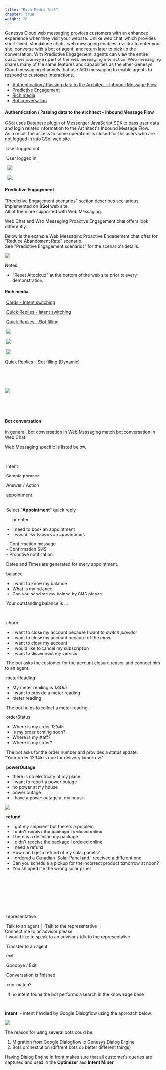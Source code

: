 ```yaml
---
title: "Rich Media Test"
chapter: true
weight: 20
---
```


Genesys Cloud web messaging provides customers with an enhanced experience when they visit your website. Unlike web chat, which provides short-lived, standalone chats, web messaging enables a visitor to enter your site, converse with a bot or agent, and return later to pick up the conversation. With Predictive Engagement, agents can view the entire customer journey as part of the web messaging interaction. Web messaging shares many of the same features and capabilities as the other Genesys Cloud messaging channels that use ACD messaging to enable agents to respond to customer interactions.

*   [Authentication / Passing data to the Architect - Inbound Message Flow](/demos/633c7799126303f47028a577#msg_authentication)
*   [Predictive Engagement](/demos/633c7799126303f47028a577#msg_gpe)
*   [Rich media](/demos/633c7799126303f47028a577#msg_richmedia)
*   [Bot conversation](/demos/633c7799126303f47028a577#msg_bots)

#### Authentication / Passing data to the Architect - Inbound Message Flow

GSol uses [Database plugin](https://developer.genesys.cloud/api/digital/webmessaging/messengersdk/SDKCommandsEvents) of Messenger JavaScript SDK to pass user data and login related information to the Architect's Inbound Message Flow.  
As a result the access to some operations is closed for the users who are not logged in into GSol web site.

 User logged out

 User logged in

  ![](https://gdemo.demo.genesys.com/api/gdemo-assets/demos/GSol/gsol-dgt-balance-logout.png)

  ![](https://gdemo.demo.genesys.com/api/gdemo-assets/demos/GSol/gsol-dgt-balance-login.png)

#### Predictive Engagement

"Predictive Engagement scenarios" section describes scenarious implemented on **GSol** web site.   
All of them are supported with Web Messaging.

Web Chat and Web Messaging Proactive Engagement chat offers look differently.

Below is the example Web Messaging Proactive Engagement chat offer for "Reduce Abandoment Rate" scenario.  
See "Predictive Engagement scenarios" for the scenario's details.

![](https://gdemo.demo.genesys.com/api/gdemo-assets/demos/GSol/gsol-dgt-gpe-invite.png)

Notes:

*   "Reset Altocloud" at the bottom of the web site prior to every demonstration.

#### Rich media

 [Cards - Intent switching](https://help.mypurecloud.com/articles/work-with-cards-in-bot-conversations/)

 [Quick Replies - Intent switching](https://help.mypurecloud.com/articles/work-with-quick-replies-in-bot-conversations/)

 [Quick Replies - Slot filling](https://help.mypurecloud.com/articles/work-with-quick-replies-in-bot-conversations/)

 ![](https://gdemo.demo.genesys.com/api/gdemo-assets/demos/GSol/gsol-dgt-cards.png)

 ![](https://gdemo.demo.genesys.com/api/gdemo-assets/demos/GSol/gsol-dgt-qr-intents.png)

 ![](https://gdemo.demo.genesys.com/api/gdemo-assets/demos/GSol/gsol-dgt-qr-slots-static.png)

[Quick Replies - Slot filling](https://help.mypurecloud.com/articles/work-with-quick-replies-in-bot-conversations/) (Dynamic)

 

 

![](https://gdemo.demo.genesys.com/api/gdemo-assets/demos/GSol/gsol-dgt-qr-slots-dynamic.png)

 

 

#### Bot conversation

In general, bot conversation in Web Messaging match bot conversation in Web Chat. 

Web Messaging specific is listed below. 

 

 Intent 

 Sample phrases

 Answer / Action

 appointment

   
 Select "**Appointment**" quick reply  
  
      or enter   

*   I need to book an appointment
*   I would like to book an appointment

 - Confirmation message  
 - Confirmation SMS  
 - Proactive notification

 Dates and Times are generated for every appointment.

 balance

*   I want to know my balance
*   What is my balance
*   Can you send me my balnce by SMS please

 Your outstanding balance is ...  
  
 

 churn

*   I want to close my account because I want to _switch provider_
*   I want to close my account because of the _move_ 
*   I want to close my account
*   I would like to cancel my subscription
*   I want to disconnect my service

 The bot asks the customer for the account closure reason and connect him to an agent.

 meterReading

*   My meter reading is _13465_
*   I want to provide a meter reading
*   meter reading

 The bot helps to collect a meter reading.

 orderStatus

*   Where is my order _12345_
*   Is my order coming soon?
*   Where is my staff?
*   Where is my order?

 The bot asks for the order number and provides a status update:  
"Your order 12345 is due for delivery tomorrow."

 **powerOutage**

*   there is no electricity at my place
*   I want to report a power outage
*   no power at my house
*   power outage
*   I have a power outage at my house

![](https://gdemo.demo.genesys.com/api/gdemo-assets/demos/GSol/gsol-dgt-cards.png)

 **refund**

*   I got my shipment but there's a problem
*   I didn't receive the package I ordered online
*   There is a defect in my package
*   I didn't receive the package I ordered online
*   I need a refund
*   How can I get a refund of my solar panels?
*   I ordered a Canadian  Solar Panel and I received a different one
*   Can you schedule a pickup for the incorrect product tomorrow at noon?
*   You shipped me the wrong solar panel

 

 

 

 

 representative 

 Talk to an agent  |  Talk to the representative  |  Connect me to an advisor please  
 I would like to speak to an advisor / talk to the representative

 Transfer to an agent

 exit

 Goodbye / Exit

 Conversation is finished

 <no-match?

  If no intent found the bot performs a search in the knowledge base

 

**intent**  \- intent handled by Google Dialogflow using the approach below:

![](https://gdemo.demo.genesys.com/api/gdemo-assets/demos/GSol/gsol-dgt-de-2-gdf.png)

The reason for using several bots could be:

1.  Migration from Google Dialogflow to Genesys Dialog Engine 
2.  Bots orchestration (diffrent bots do better different things)

Having Dialog Engine in front makes sure that all customer's queries are captured and used in the **Optimizer** and **Intent Miner**